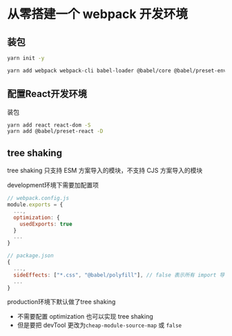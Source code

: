 # 从零搭建一个 webpack 开发环境

## 装包
```bash
yarn init -y

yarn add webpack webpack-cli babel-loader @babel/core @babel/preset-env css-loader style-loader webpack-dev-server clean-webpack-plugin html-webpack-plugin -D
```

## 配置React开发环境

装包

```bash
yarn add react react-dom -S
yarn add @babel/preset-react -D
```

## tree shaking

tree shaking 只支持 ESM 方案导入的模块，不支持 CJS 方案导入的模块

development环境下需要加配置项
```js
// webpack.config.js
module.exports = {
  ...,
  optimization: {
    usedExports: true
  }
  ...
}

// package.json
{
  ...,
  sideEffects: ["*.css", "@babel/polyfill"], // false 表示所有 import 导入但是没用到的模块都 tree shaking，如果传入数组则排除个别项
  ...
}
```

production环境下默认做了tree shaking
- 不需要配置 optimization 也可以实现 tree shaking
- 但是要把 devTool 更改为`cheap-module-source-map` 或 `false` 

